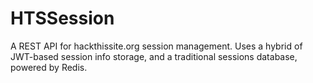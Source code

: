 # HTSSession
A REST API for hackthissite.org session management. Uses a hybrid of JWT-based session info storage, and a traditional sessions database, powered by Redis.
